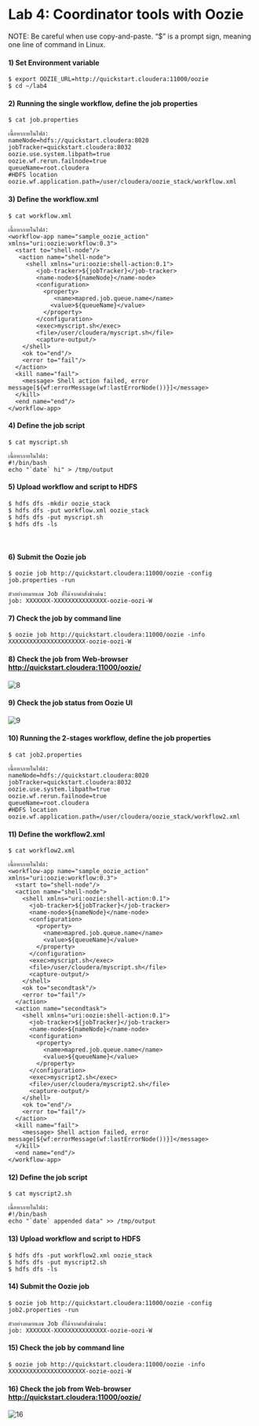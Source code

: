 # Lab 4: Coordinator tools with Oozie

NOTE: Be careful when use copy-and-paste.  “$” is a prompt sign, meaning one line of command in Linux.

#### 1) Set Environment variable
```
$ export OOZIE_URL=http://quickstart.cloudera:11000/oozie
$ cd ~/lab4

```

#### 2) Running the single workflow, define the job properties
```
$ cat job.properties

เนื้อหาภายในไฟล์:
nameNode=hdfs://quickstart.cloudera:8020
jobTracker=quickstart.cloudera:8032
oozie.use.system.libpath=true
oozie.wf.rerun.failnode=true
queueName=root.cloudera
#HDFS location
oozie.wf.application.path=/user/cloudera/oozie_stack/workflow.xml

```


#### 3) Define the workflow.xml
```
$ cat workflow.xml

เนื้อหาภายในไฟล์:
<workflow-app name="sample_oozie_action" xmlns="uri:oozie:workflow:0.3">
  <start to="shell-node"/>
   <action name="shell-node">
     <shell xmlns="uri:oozie:shell-action:0.1">
        <job-tracker>${jobTracker}</job-tracker>
        <name-node>${nameNode}</name-node>
        <configuration>
          <property>
             <name>mapred.job.queue.name</name>
            <value>${queueName}</value>
          </property>
        </configuration>
        <exec>myscript.sh</exec>
        <file>/user/cloudera/myscript.sh</file>
        <capture-output/>
    </shell>
    <ok to="end"/>
    <error to="fail"/>
  </action>
  <kill name="fail">
    <message> Shell action failed, error message[${wf:errorMessage(wf:lastErrorNode())}]</message>
  </kill>
  <end name="end"/>
</workflow-app>

```

#### 4) Define the job script
```
$ cat myscript.sh

เนื้อหาภายในไฟล์:
#!/bin/bash
echo "`date` hi" > /tmp/output 

```

#### 5) Upload workflow and script to HDFS
```
$ hdfs dfs -mkdir oozie_stack
$ hdfs dfs -put workflow.xml oozie_stack
$ hdfs dfs -put myscript.sh
$ hdfs dfs -ls

```
 
#### 6) Submit the Oozie job
```
$ oozie job http://quickstart.cloudera:11000/oozie -config job.properties -run

ตัวอย่างหมายเลข Job ที่ได้จากคำสั่งข้างต้น:
job: XXXXXXX-XXXXXXXXXXXXXXX-oozie-oozi-W 
```
 
#### 7) Check the job by command line
```
$ oozie job http://quickstart.cloudera:11000/oozie -info XXXXXXXXXXXXXXXXXXXXXX-oozie-oozi-W
```
 
#### 8) Check the job from Web-browser http://quickstart.cloudera:11000/oozie/ 

![8](https://github.com/innosoft-mis/de/blob/master/lab/img/04/08.png)
 
#### 9) Check the job status from Oozie UI

![9](https://github.com/innosoft-mis/de/blob/master/lab/img/04/09.png)
 
#### 10) Running the 2-stages workflow, define the job properties
```
$ cat job2.properties

เนื้อหาภายในไฟล์:
nameNode=hdfs://quickstart.cloudera:8020
jobTracker=quickstart.cloudera:8032
oozie.use.system.libpath=true
oozie.wf.rerun.failnode=true
queueName=root.cloudera
#HDFS location
oozie.wf.application.path=/user/cloudera/oozie_stack/workflow2.xml
```
 
#### 11) Define the workflow2.xml
```
$ cat workflow2.xml

เนื้อหาภายในไฟล์:
<workflow-app name="sample_oozie_action" xmlns="uri:oozie:workflow:0.3">
  <start to="shell-node"/>
  <action name="shell-node">
    <shell xmlns="uri:oozie:shell-action:0.1">
      <job-tracker>${jobTracker}</job-tracker>
      <name-node>${nameNode}</name-node>
      <configuration>
        <property>
          <name>mapred.job.queue.name</name>
          <value>${queueName}</value>
        </property>
      </configuration>
      <exec>myscript.sh</exec>
      <file>/user/cloudera/myscript.sh</file>
      <capture-output/>
    </shell>
    <ok to="secondtask"/>
    <error to="fail"/>
  </action>
  <action name="secondtask">
    <shell xmlns="uri:oozie:shell-action:0.1">
      <job-tracker>${jobTracker}</job-tracker>
      <name-node>${nameNode}</name-node>
      <configuration>
        <property>
          <name>mapred.job.queue.name</name>
          <value>${queueName}</value>
        </property>
      </configuration>
      <exec>myscript2.sh</exec>
      <file>/user/cloudera/myscript2.sh</file>
      <capture-output/>
    </shell>
    <ok to="end"/>
    <error to="fail"/>
  </action>
  <kill name="fail">
    <message> Shell action failed, error message[${wf:errorMessage(wf:lastErrorNode())}]</message>
  </kill>
  <end name="end"/>
</workflow-app>

```
 
#### 12) Define the job script
```
$ cat myscript2.sh

เนื้อหาภายในไฟล์:
#!/bin/bash
echo "`date` appended data" >> /tmp/output

```
 
#### 13) Upload workflow and script to HDFS
```
$ hdfs dfs -put workflow2.xml oozie_stack
$ hdfs dfs -put myscript2.sh
$ hdfs dfs -ls 

```
 
#### 14) Submit the Oozie job
```
$ oozie job http://quickstart.cloudera:11000/oozie -config job2.properties -run

ตัวอย่างหมายเลข Job ที่ได้จากคำสั่งข้างต้น:
job: XXXXXXX-XXXXXXXXXXXXXXX-oozie-oozi-W

```
 
#### 15) Check the job by command line
```
$ oozie job http://quickstart.cloudera:11000/oozie -info XXXXXXXXXXXXXXXXXXXXXX-oozie-oozi-W
```
 
#### 16) Check the job from Web-browser http://quickstart.cloudera:11000/oozie/ 

![16](https://github.com/innosoft-mis/de/blob/master/lab/img/04/16.png)
